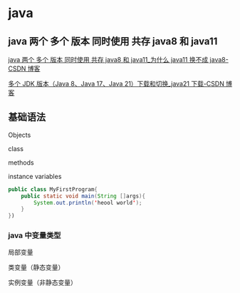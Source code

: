 # java

## java 两个 多个 版本 同时使用 共存 java8 和 java11

[java 两个 多个 版本 同时使用 共存 java8 和 java11\_为什么 java11 换不成 java8-CSDN 博客](https://blog.csdn.net/qq_37235616/article/details/106159841)

[多个 JDK 版本（Java 8、Java 17、Java 21）下载和切换\_java21 下载-CSDN 博客](https://blog.csdn.net/taiyang3285/article/details/135231807)

## 基础语法

Objects

class

methods

instance variables

```java
public class MyFirstProgram{
    public static void main(String []args){
        System.out.println('heool world');
    }
})
```

### java 中变量类型

局部变量

类变量（静态变量）

实例变量（非静态变量）
